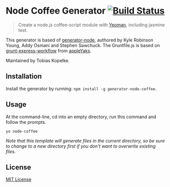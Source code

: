 # Node Coffee Generator [![Build Status](https://travis-ci.org/lordnox/generator-node-coffee.png?branch=master)](https://travis-ci.org/lordnox/generator-node-coffee)

> Create a node.js coffee-script module with [Yeoman][], including jasmine test.

This generator is based of
[generator-node](https://github.com/yeoman/generator-node), authored by Kyle Robinson Young, Addy Osmani and Stephen Sawchuck.
The Gruntfile.js is based on [grunt-express-workflow](https://github.com/appleYaks/grunt-express-workflow) from [appleYaks](https://github.com/appleYaks).

Maintained by Tobias Kopelke.

[Yeoman]: http://yeoman.io/


## Installation

Install the generator by running: `npm install -g generator-node-coffee`.


## Usage

At the command-line, cd into an empty directory, run this command and follow the prompts.

```
yo node-coffee
```

_Note that this template will generate files in the current directory, so be sure to change to a new directory first if you don't want to overwrite existing files._


## License

[MIT License](http://en.wikipedia.org/wiki/MIT_License)
